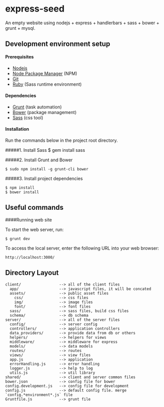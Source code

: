 express-seed
============

An empty website using nodejs + express + handlerbars + sass + bower + grunt + mysql.


## Development environment setup
#### Prerequisites

* [Nodejs](http://www.nodejs.org/)
* [Node Package Manager](https://npmjs.org/) (NPM)
* [Git](http://git-scm.com/)
* [Ruby](http://www.ruby-lang.org/en/downloads/) (Sass runtime environment)

#### Dependencies

* [Grunt](http://gruntjs.com/) (task automation)
* [Bower](http://bower.io/) (package management)
* [Sass](http://sass-lang.com/) (css tool)

#### Installation
Run the commands below in the project root directory.

#####1. Install Sass
    $ gem install sass


#####2. Install Grunt and Bower

    $ sudo npm install -g grunt-cli bower
    
#####3. Install project dependencies

    $ npm install
    $ bower install

## Useful commands

####Running web site

To start the web server, run:

    $ grunt dev

To access the local server, enter the following URL into your web browser:

    http://localhost:3000/


## Directory Layout

    client/                 --> all of the client files
      app/                  --> javascript files, it will be concated
      assets/               --> public asset files
        css/                --> css files
        img/                --> image files
        font/               --> font files
      sass/                 --> sass files, build css files
      schema/               --> db schema
    server/                 --> all of the server files
      config/               --> server config
      controllers/          --> application controllers
      data_providers/       --> provide data from db or others
      helpers/              --> helpers for views
      middleware/           --> middleware for express
      models/               --> data models
      routes/               --> routes
      views/                --> view files
      app.js                --> application
      errorHandling.js      --> error handling
      logger.js             --> help to log
      utils.js              --> util library
    shared/                 --> client and server common files
    bower.json              --> config file for bower
    config.development.js   --> config file for development
    config.js               --> default config file. merge `config.*environment*.js` file
    Gruntfile.js            --> grunt file

    
